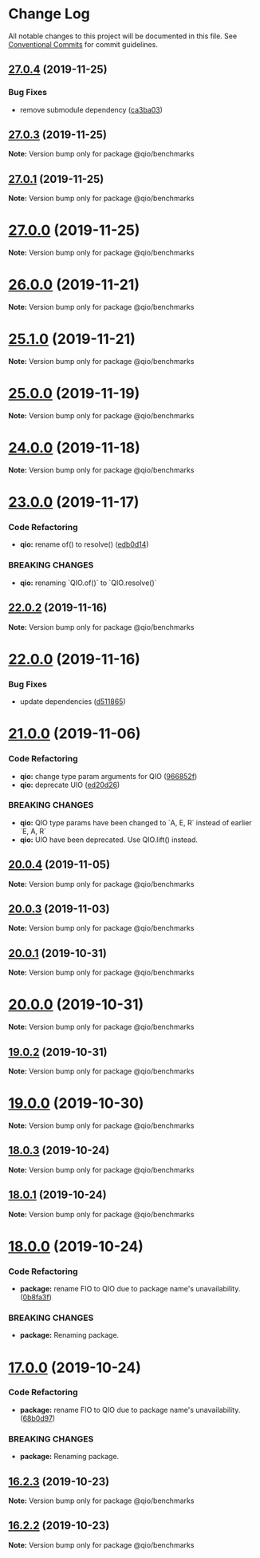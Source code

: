 # Change Log

All notable changes to this project will be documented in this file.
See [Conventional Commits](https://conventionalcommits.org) for commit guidelines.

## [27.0.4](https://github.com/tusharmath/qio/compare/v27.0.3...v27.0.4) (2019-11-25)


### Bug Fixes

* remove submodule dependency ([ca3ba03](https://github.com/tusharmath/qio/commit/ca3ba03616792e93414caeb5b095b9be8a31fb88))





## [27.0.3](https://github.com/tusharmath/qio/compare/v27.0.2...v27.0.3) (2019-11-25)

**Note:** Version bump only for package @qio/benchmarks





## [27.0.1](https://github.com/tusharmath/qio/compare/v27.0.0...v27.0.1) (2019-11-25)

**Note:** Version bump only for package @qio/benchmarks





# [27.0.0](https://github.com/tusharmath/qio/compare/v26.0.5...v27.0.0) (2019-11-25)

**Note:** Version bump only for package @qio/benchmarks





# [26.0.0](https://github.com/tusharmath/qio/compare/v25.1.0...v26.0.0) (2019-11-21)

**Note:** Version bump only for package @qio/benchmarks





# [25.1.0](https://github.com/tusharmath/qio/compare/v25.0.0...v25.1.0) (2019-11-21)

**Note:** Version bump only for package @qio/benchmarks





# [25.0.0](https://github.com/tusharmath/qio/compare/v24.0.0...v25.0.0) (2019-11-19)

**Note:** Version bump only for package @qio/benchmarks





# [24.0.0](https://github.com/tusharmath/qio/compare/v23.0.0...v24.0.0) (2019-11-18)

**Note:** Version bump only for package @qio/benchmarks





# [23.0.0](https://github.com/tusharmath/qio/compare/v22.0.5...v23.0.0) (2019-11-17)


### Code Refactoring

* **qio:** rename of() to resolve() ([edb0d14](https://github.com/tusharmath/qio/commit/edb0d148fdbe4115fe1f664e765403288d590aae))


### BREAKING CHANGES

* **qio:** renaming \`QIO.of()\` to \`QIO.resolve()\`





## [22.0.2](https://github.com/tusharmath/qio/compare/v22.0.1...v22.0.2) (2019-11-16)

**Note:** Version bump only for package @qio/benchmarks





# [22.0.0](https://github.com/tusharmath/qio/compare/v21.2.1...v22.0.0) (2019-11-16)

### Bug Fixes

- update dependencies ([d511865](https://github.com/tusharmath/qio/commit/d511865178030c6fc09cef9f164d7d215bccb91c))

# [21.0.0](https://github.com/tusharmath/qio/compare/v20.0.6...v21.0.0) (2019-11-06)

### Code Refactoring

- **qio:** change type param arguments for QIO ([966852f](https://github.com/tusharmath/qio/commit/966852fbe0bdc59a5cc4bb34c8b47cc56a197d01))
- **qio:** deprecate UIO ([ed20d26](https://github.com/tusharmath/qio/commit/ed20d269d0bcc6dca839b05c8f468b76d4919fe1))

### BREAKING CHANGES

- **qio:** QIO type params have been changed to \`A, E, R\` instead of earlier \`E, A, R\`
- **qio:** UIO have been deprecated. Use QIO.lift() instead.

## [20.0.4](https://github.com/tusharmath/qio/compare/v20.0.3...v20.0.4) (2019-11-05)

**Note:** Version bump only for package @qio/benchmarks

## [20.0.3](https://github.com/tusharmath/qio/compare/v20.0.2...v20.0.3) (2019-11-03)

**Note:** Version bump only for package @qio/benchmarks

## [20.0.1](https://github.com/tusharmath/qio/compare/v20.0.0...v20.0.1) (2019-10-31)

**Note:** Version bump only for package @qio/benchmarks

# [20.0.0](https://github.com/tusharmath/qio/compare/v19.0.2...v20.0.0) (2019-10-31)

**Note:** Version bump only for package @qio/benchmarks

## [19.0.2](https://github.com/tusharmath/qio/compare/v19.0.1...v19.0.2) (2019-10-31)

**Note:** Version bump only for package @qio/benchmarks

# [19.0.0](https://github.com/tusharmath/qio/compare/v18.0.7...v19.0.0) (2019-10-30)

**Note:** Version bump only for package @qio/benchmarks

## [18.0.3](https://github.com/tusharmath/qio/compare/v18.0.2...v18.0.3) (2019-10-24)

**Note:** Version bump only for package @qio/benchmarks

## [18.0.1](https://github.com/tusharmath/qio/compare/v18.0.0...v18.0.1) (2019-10-24)

**Note:** Version bump only for package @qio/benchmarks

# [18.0.0](https://github.com/tusharmath/qio/compare/v16.2.3...v18.0.0) (2019-10-24)

### Code Refactoring

- **package:** rename FIO to QIO due to package name's unavailability. ([0b8fa3f](https://github.com/tusharmath/qio/commit/0b8fa3fbb7b9aea52bedaf6571f70f3d5b16032f))

### BREAKING CHANGES

- **package:** Renaming package.

# [17.0.0](https://github.com/tusharmath/qio/compare/v16.2.3...v17.0.0) (2019-10-24)

### Code Refactoring

- **package:** rename FIO to QIO due to package name's unavailability. ([68b0d97](https://github.com/tusharmath/qio/commit/68b0d97ebaa4b019f6929d975fc8b5b810a58e7e))

### BREAKING CHANGES

- **package:** Renaming package.

## [16.2.3](https://github.com/tusharmath/qio/compare/v16.2.2...v16.2.3) (2019-10-23)

**Note:** Version bump only for package @qio/benchmarks

## [16.2.2](https://github.com/tusharmath/qio/compare/v16.2.1...v16.2.2) (2019-10-23)

**Note:** Version bump only for package @qio/benchmarks
